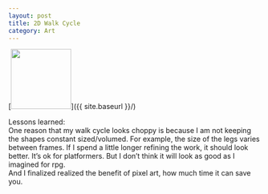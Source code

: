 ```yaml
---
layout: post
title: 2D Walk Cycle
category: Art
---
```

[<img src="{{ site.baseurl }}/images/art/0120walk.GIF" style="width: 120px;"/>]({{ site.baseurl }}/)

Lessons learned:  
One reason that my walk cycle looks choppy is because I am not keeping the shapes constant sized/volumed. For example, the size of the legs varies between frames. 
If I spend a little longer refining the work, it should look better. It’s ok for platformers. But I don’t think it will look as good as I imagined for rpg.  
And I finalized realized the benefit of pixel art, how much time it can save you.  


